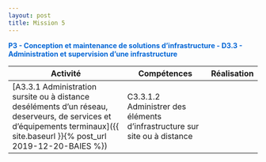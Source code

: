 ```yaml
---
layout: post
title: Mission 5
---
```


<span style="color:#0366d6"><strong>P3 - Conception et maintenance de solutions d’infrastructure - D3.3 - Administration et supervision d’une infrastructure</strong></span>

| Activité | Compétences | Réalisation |
|----------|-------------|-------------|
|[A3.3.1 Administration sursite ou à distance deséléments d’un réseau, deserveurs, de services et d’équipements terminaux]({{ site.baseurl }}{% post_url 2019-12-20-BAIES %}) | C3.3.1.2 Administrer des éléments d’infrastructure sur site ou à distance| 


